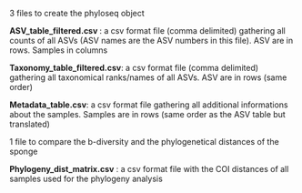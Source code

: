 3 files to create the phyloseq object

<b> ASV_table_filtered.csv </b>:
a csv format file (comma delimited) gathering all counts of all ASVs (ASV names are the ASV numbers in this file). ASV are in rows. Samples in columns

<b> Taxonomy_table_filtered.csv</b>: 
a csv format file (comma delimited) gathering all taxonomical ranks/names of all ASVs. ASV are in rows (same order) 

<b> Metadata_table.csv</b>: 
a csv format file gathering all additional informations about the samples. Samples are in rows (same order as the ASV table but translated)


1 file to compare the b-diversity and the phylogenetical distances of the sponge

<b> Phylogeny_dist_matrix.csv</b> : 
a csv format file with the COI distances of all samples used for the phylogeny analysis
